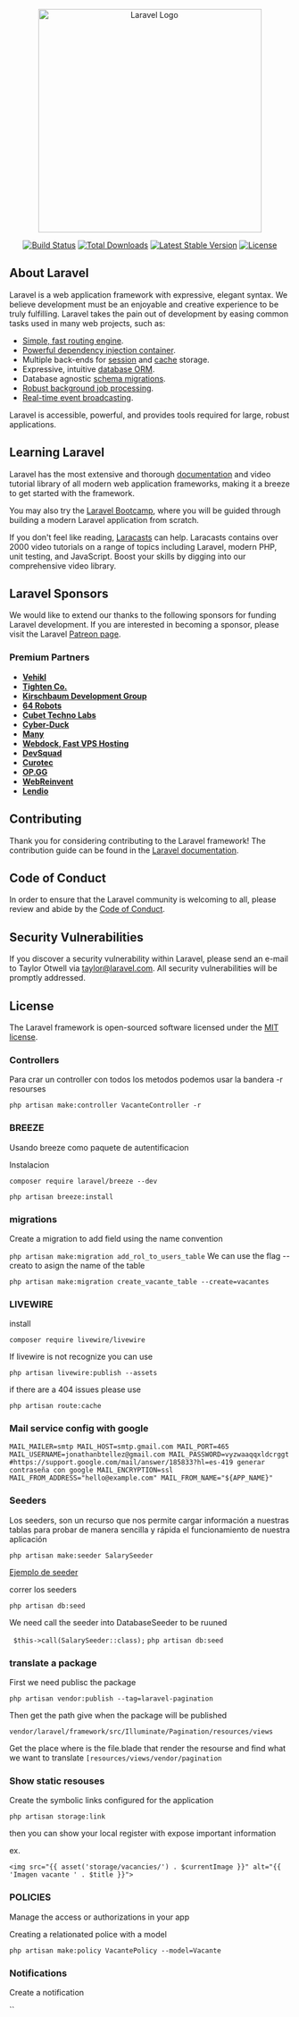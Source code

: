 <p align="center"><a href="https://laravel.com" target="_blank"><img src="https://raw.githubusercontent.com/laravel/art/master/logo-lockup/5%20SVG/2%20CMYK/1%20Full%20Color/laravel-logolockup-cmyk-red.svg" width="400" alt="Laravel Logo"></a></p>

<p align="center">
<a href="https://github.com/laravel/framework/actions"><img src="https://github.com/laravel/framework/workflows/tests/badge.svg" alt="Build Status"></a>
<a href="https://packagist.org/packages/laravel/framework"><img src="https://img.shields.io/packagist/dt/laravel/framework" alt="Total Downloads"></a>
<a href="https://packagist.org/packages/laravel/framework"><img src="https://img.shields.io/packagist/v/laravel/framework" alt="Latest Stable Version"></a>
<a href="https://packagist.org/packages/laravel/framework"><img src="https://img.shields.io/packagist/l/laravel/framework" alt="License"></a>
</p>

## About Laravel

Laravel is a web application framework with expressive, elegant syntax. We believe development must be an enjoyable and creative experience to be truly fulfilling. Laravel takes the pain out of development by easing common tasks used in many web projects, such as:

-   [Simple, fast routing engine](https://laravel.com/docs/routing).
-   [Powerful dependency injection container](https://laravel.com/docs/container).
-   Multiple back-ends for [session](https://laravel.com/docs/session) and [cache](https://laravel.com/docs/cache) storage.
-   Expressive, intuitive [database ORM](https://laravel.com/docs/eloquent).
-   Database agnostic [schema migrations](https://laravel.com/docs/migrations).
-   [Robust background job processing](https://laravel.com/docs/queues).
-   [Real-time event broadcasting](https://laravel.com/docs/broadcasting).

Laravel is accessible, powerful, and provides tools required for large, robust applications.

## Learning Laravel

Laravel has the most extensive and thorough [documentation](https://laravel.com/docs) and video tutorial library of all modern web application frameworks, making it a breeze to get started with the framework.

You may also try the [Laravel Bootcamp](https://bootcamp.laravel.com), where you will be guided through building a modern Laravel application from scratch.

If you don't feel like reading, [Laracasts](https://laracasts.com) can help. Laracasts contains over 2000 video tutorials on a range of topics including Laravel, modern PHP, unit testing, and JavaScript. Boost your skills by digging into our comprehensive video library.

## Laravel Sponsors

We would like to extend our thanks to the following sponsors for funding Laravel development. If you are interested in becoming a sponsor, please visit the Laravel [Patreon page](https://patreon.com/taylorotwell).

### Premium Partners

-   **[Vehikl](https://vehikl.com/)**
-   **[Tighten Co.](https://tighten.co)**
-   **[Kirschbaum Development Group](https://kirschbaumdevelopment.com)**
-   **[64 Robots](https://64robots.com)**
-   **[Cubet Techno Labs](https://cubettech.com)**
-   **[Cyber-Duck](https://cyber-duck.co.uk)**
-   **[Many](https://www.many.co.uk)**
-   **[Webdock, Fast VPS Hosting](https://www.webdock.io/en)**
-   **[DevSquad](https://devsquad.com)**
-   **[Curotec](https://www.curotec.com/services/technologies/laravel/)**
-   **[OP.GG](https://op.gg)**
-   **[WebReinvent](https://webreinvent.com/?utm_source=laravel&utm_medium=github&utm_campaign=patreon-sponsors)**
-   **[Lendio](https://lendio.com)**

## Contributing

Thank you for considering contributing to the Laravel framework! The contribution guide can be found in the [Laravel documentation](https://laravel.com/docs/contributions).

## Code of Conduct

In order to ensure that the Laravel community is welcoming to all, please review and abide by the [Code of Conduct](https://laravel.com/docs/contributions#code-of-conduct).

## Security Vulnerabilities

If you discover a security vulnerability within Laravel, please send an e-mail to Taylor Otwell via [taylor@laravel.com](mailto:taylor@laravel.com). All security vulnerabilities will be promptly addressed.

## License

The Laravel framework is open-sourced software licensed under the [MIT license](https://opensource.org/licenses/MIT).

### Controllers

Para crar un controller con todos los metodos podemos usar la bandera -r resourses

`php artisan make:controller VacanteController -r`

### BREEZE

Usando breeze como paquete de autentificacion

Instalacion

`composer require laravel/breeze --dev`

`php artisan breeze:install`

### migrations

Create a migration to add field using the name convention

`php artisan make:migration add_rol_to_users_table`
We can use the flag --creato to asign the name of the table

`php artisan make:migration create_vacante_table --create=vacantes `

### LIVEWIRE

install

`composer require livewire/livewire`

If livewire is not recognize you can use

`php artisan livewire:publish --assets`

if there are a 404 issues please use

`php artisan route:cache`

### Mail service config with google

`MAIL_MAILER=smtp
MAIL_HOST=smtp.gmail.com
MAIL_PORT=465
MAIL_USERNAME=jonathanbtellez@gmail.com
MAIL_PASSWORD=vyzwaaqqxldcrggt #https://support.google.com/mail/answer/185833?hl=es-419 generar contraseña con google
MAIL_ENCRYPTION=ssl
MAIL_FROM_ADDRESS="hello@example.com"
MAIL_FROM_NAME="${APP_NAME}"`

### Seeders

Los seeders, son un recurso que nos permite cargar información a nuestras tablas para probar de manera sencilla y rápida el funcionamiento de nuestra aplicación

`php artisan make:seeder SalarySeeder`

[Ejemplo de seeder](https://gist.githubusercontent.com/codigoconjuan/080cfbf26cadc96d2a4a043d69bb2da7/raw/5b50d36af7786c6b89318aeaa9a3c6a112d3961f/SalarioSeeder.php)

correr los seeders

`php artisan db:seed`

We need call the seeder into DatabaseSeeder to be ruuned

` $this->call(SalarySeeder::class);`
`php artisan db:seed`

### translate a package

First we need publisc the package

`php artisan vendor:publish --tag=laravel-pagination`

Then get the path give when the package will be published

`vendor/laravel/framework/src/Illuminate/Pagination/resources/views`

Get the place where is the file.blade that render the resourse and find what we want to translate
`[resources/views/vendor/pagination`

### Show static resouses

Create the symbolic links configured for the application

`php artisan storage:link`

then you can show your local register with expose important information

ex. 

`<img src="{{ asset('storage/vacancies/') . $currentImage }}" alt="{{ 'Imagen vacante ' . $title }}">`


### POLICIES

Manage the access or authorizations in your app

Creating a relationated police with a model

`php artisan make:policy VacantePolicy --model=Vacante`



### Notifications

Create a notification

``